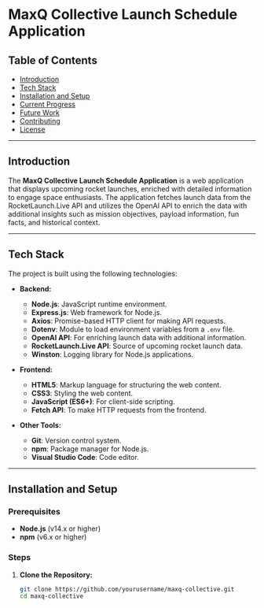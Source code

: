 # MaxQ Collective Launch Schedule Application

## Table of Contents

- [Introduction](#introduction)
- [Tech Stack](#tech-stack)
- [Installation and Setup](#installation-and-setup)
- [Current Progress](#current-progress)
- [Future Work](#future-work)
- [Contributing](#contributing)
- [License](#license)

---

## Introduction

The **MaxQ Collective Launch Schedule Application** is a web application that displays upcoming rocket launches, enriched with detailed information to engage space enthusiasts. The application fetches launch data from the RocketLaunch.Live API and utilizes the OpenAI API to enrich the data with additional insights such as mission objectives, payload information, fun facts, and historical context.

---

## Tech Stack

The project is built using the following technologies:

- **Backend:**
  - **Node.js**: JavaScript runtime environment.
  - **Express.js**: Web framework for Node.js.
  - **Axios**: Promise-based HTTP client for making API requests.
  - **Dotenv**: Module to load environment variables from a `.env` file.
  - **OpenAI API**: For enriching launch data with additional information.
  - **RocketLaunch.Live API**: Source of upcoming rocket launch data.
  - **Winston**: Logging library for Node.js applications.

- **Frontend:**
  - **HTML5**: Markup language for structuring the web content.
  - **CSS3**: Styling the web content.
  - **JavaScript (ES6+)**: For client-side scripting.
  - **Fetch API**: To make HTTP requests from the frontend.

- **Other Tools:**
  - **Git**: Version control system.
  - **npm**: Package manager for Node.js.
  - **Visual Studio Code**: Code editor.

---

## Installation and Setup

### Prerequisites

- **Node.js** (v14.x or higher)
- **npm** (v6.x or higher)

### Steps

1. **Clone the Repository:**

   ```bash
   git clone https://github.com/yourusername/maxq-collective.git
   cd maxq-collective